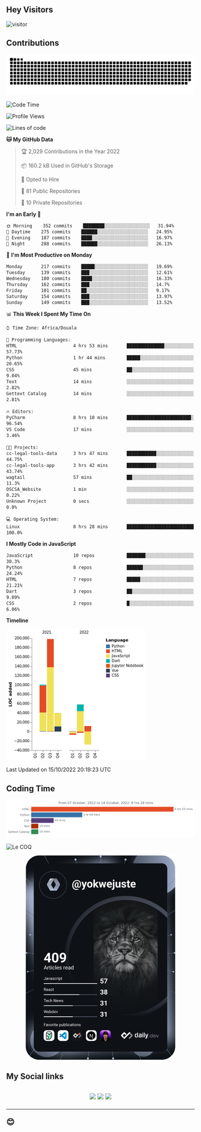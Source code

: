## Hey Visitors
![visitor](https://profile-counter.glitch.me/yokwejuste/count.svg)

## Contributions
<p align="center">
  <img src="https://raw.githubusercontent.com/yokwejuste/yokwejuste/output/github-contribution-grid-snake.svg" />
</p>

<!--START_SECTION:waka-->
![Code Time](http://img.shields.io/badge/Code%20Time-1%2C145%20hrs%2036%20mins-blue)

![Profile Views](http://img.shields.io/badge/Profile%20Views-6-blue)

![Lines of code](https://img.shields.io/badge/From%20Hello%20World%20I%27ve%20Written-372%20Thousand%20lines%20of%20code-blue)

**🐱 My GitHub Data** 

> 🏆 2,029 Contributions in the Year 2022
 > 
> 📦 160.2 kB Used in GitHub's Storage 
 > 
> 💼 Opted to Hire
 > 
> 📜 81 Public Repositories 
 > 
> 🔑 10 Private Repositories  
 > 
**I'm an Early 🐤** 

```text
🌞 Morning    352 commits    ████████░░░░░░░░░░░░░░░░░   31.94% 
🌆 Daytime    275 commits    ██████░░░░░░░░░░░░░░░░░░░   24.95% 
🌃 Evening    187 commits    ████░░░░░░░░░░░░░░░░░░░░░   16.97% 
🌙 Night      288 commits    ██████░░░░░░░░░░░░░░░░░░░   26.13%

```
📅 **I'm Most Productive on Monday** 

```text
Monday       217 commits    █████░░░░░░░░░░░░░░░░░░░░   19.69% 
Tuesday      139 commits    ███░░░░░░░░░░░░░░░░░░░░░░   12.61% 
Wednesday    180 commits    ████░░░░░░░░░░░░░░░░░░░░░   16.33% 
Thursday     162 commits    ███░░░░░░░░░░░░░░░░░░░░░░   14.7% 
Friday       101 commits    ██░░░░░░░░░░░░░░░░░░░░░░░   9.17% 
Saturday     154 commits    ███░░░░░░░░░░░░░░░░░░░░░░   13.97% 
Sunday       149 commits    ███░░░░░░░░░░░░░░░░░░░░░░   13.52%

```


📊 **This Week I Spent My Time On** 

```text
⌚︎ Time Zone: Africa/Douala

💬 Programming Languages: 
HTML                     4 hrs 53 mins       ██████████████░░░░░░░░░░░   57.73% 
Python                   1 hr 44 mins        █████░░░░░░░░░░░░░░░░░░░░   20.65% 
CSS                      45 mins             ██░░░░░░░░░░░░░░░░░░░░░░░   9.04% 
Text                     14 mins             ░░░░░░░░░░░░░░░░░░░░░░░░░   2.82% 
Gettext Catalog          14 mins             ░░░░░░░░░░░░░░░░░░░░░░░░░   2.81%

🔥 Editors: 
PyCharm                  8 hrs 10 mins       ████████████████████████░   96.54% 
VS Code                  17 mins             ░░░░░░░░░░░░░░░░░░░░░░░░░   3.46%

🐱‍💻 Projects: 
cc-legal-tools-data      3 hrs 47 mins       ███████████░░░░░░░░░░░░░░   44.75% 
cc-legal-tools-app       3 hrs 42 mins       ███████████░░░░░░░░░░░░░░   43.74% 
wagtail                  57 mins             ██░░░░░░░░░░░░░░░░░░░░░░░   11.3% 
OSCSA_Website            1 min               ░░░░░░░░░░░░░░░░░░░░░░░░░   0.22% 
Unknown Project          0 secs              ░░░░░░░░░░░░░░░░░░░░░░░░░   0.0%

💻 Operating System: 
Linux                    8 hrs 28 mins       █████████████████████████   100.0%

```

**I Mostly Code in JavaScript** 

```text
JavaScript               10 repos            ███████░░░░░░░░░░░░░░░░░░   30.3% 
Python                   8 repos             ██████░░░░░░░░░░░░░░░░░░░   24.24% 
HTML                     7 repos             █████░░░░░░░░░░░░░░░░░░░░   21.21% 
Dart                     3 repos             ██░░░░░░░░░░░░░░░░░░░░░░░   9.09% 
CSS                      2 repos             █░░░░░░░░░░░░░░░░░░░░░░░░   6.06%

```


**Timeline**

![Chart not found](https://raw.githubusercontent.com/yokwejuste/yokwejuste/master/charts/bar_graph.png) 


 Last Updated on 15/10/2022 20:19:23 UTC
<!--END_SECTION:waka-->

## Coding Time

[![wakatime-stats](https://github.com/yokwejuste/yokwejuste/blob/master/images/stat.svg)](https://wakatime.com/@yokwejuste)

![Le COQ](https://metrics.lecoq.io/yokwejuste/)
<p align="center">
  <a href="#"><img src="https://github.com/yokwejuste/yokwejuste/blob/master/devcard.svg" width="400" alt="Yonkeu K. Steve's Dev Card"/></a>
</p>
<h2>My Social links<h2>
<p align="center">
  <a href="https://twitter.com/yokwejuste"><img src="https://img.shields.io/badge/twitter-%231DA1F2.svg?style=for-the-badge&logo=Twitter&logoColor=white"></a>
  <a href="https://linkedin.com/in/yokwejuste"><img src="https://img.shields.io/badge/linkedin-%230077B5.svg?style=for-the-badge&logo=linkedin&logoColor=white"></a>
  <a href="https://instagram.com/yokwejuste0"><img src="https://img.shields.io/badge/instagram-%23E4405F.svg?style=for-the-badge&logo=Instagram&logoColor=white"></a>
</p>
<hr>
😊
